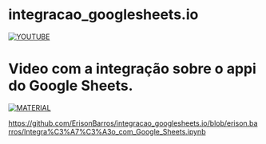 # integracao_googlesheets.io
[![YOUTUBE](https://www.freecodecamp.org/news/content/images/2019/06/0_kycb_xJ-enmTWhvL.png)](https://www.youtube.com/watch?v=ZU30e4gkV8g)




# Video com a integração sobre o appi do Google Sheets.

[![MATERIAL](https://i.ibb.co/ssQqs7B/16129802-1388747494503920-740414504-o-696x522.jpg)](https://drive.google.com/file/d/1pHHHTAo75qlm7mEQkRZhvo3nEeufUhMX/view?usp=sharing)



https://github.com/ErisonBarros/integracao_googlesheets.io/blob/erison.barros/Integra%C3%A7%C3%A3o_com_Google_Sheets.ipynb
